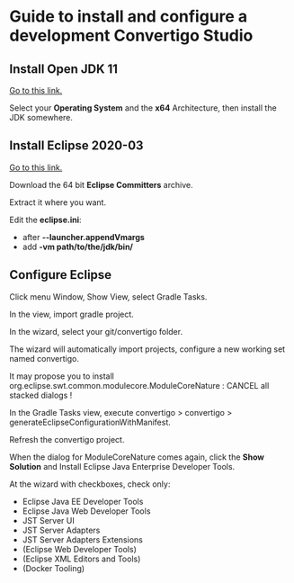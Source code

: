 # Guide to install and configure a development Convertigo Studio

## Install Open JDK 11

[Go to this link.](https://adoptopenjdk.net/releases.html?variant=openjdk11&jvmVariant=hotspot)

Select your **Operating System** and the **x64** Architecture, then install the JDK somewhere.

## Install Eclipse 2020-03

[Go to this link.](https://www.eclipse.org/downloads/packages/release/2020-03/r/eclipse-ide-eclipse-committers)

Download the 64 bit **Eclipse Committers** archive.

Extract it where you want.

Edit the **eclipse.ini**:
* after **--launcher.appendVmargs**
* add **-vm path/to/the/jdk/bin/**

## Configure Eclipse

Click menu Window, Show View, select Gradle Tasks.

In the view, import gradle project.

In the wizard, select your git/convertigo folder.

The wizard will automatically import projects, configure a new working set named convertigo.

It may propose you to install org.eclipse.swt.common.modulecore.ModuleCoreNature : CANCEL all stacked dialogs !

In the Gradle Tasks view, execute convertigo > convertigo > generateEclipseConfigurationWithManifest.

Refresh the convertigo project.

When the dialog for ModuleCoreNature comes again, click the **Show Solution** and Install Eclipse Java Enterprise Developer Tools.

At the wizard with checkboxes, check only:
* Eclipse Java EE Developer Tools
* Eclipse Java Web Developer Tools
* JST Server UI
* JST Server Adapters
* JST Server Adapters Extensions
* (Eclipse Web Developer Tools)
* (Eclipse XML Editors and Tools)
* (Docker Tooling)
